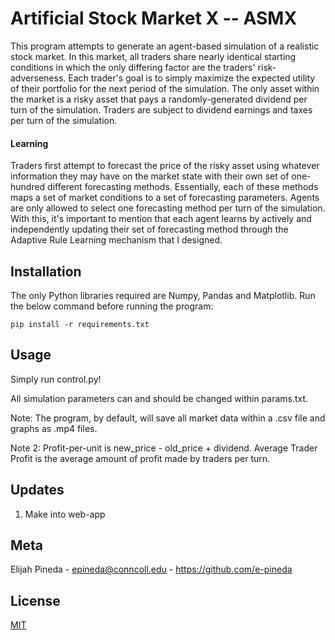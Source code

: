 # Artificial Stock Market X -- ASMX

This program attempts to generate an agent-based simulation of a realistic stock market. In this market, all 
traders share nearly identical starting conditions in which the only differing factor are the traders'  risk-adverseness.
Each trader's goal is to simply maximize the expected utility of their portfolio for the next period of the simulation.  The only asset 
within the market is a risky asset that pays a randomly-generated dividend per turn of the simulation. Traders are subject to dividend earnings 
and taxes per turn of the simulation. 


#### Learning
Traders first attempt to forecast the price of the risky asset using whatever information they may have on the market state with their own set of one-hundred different forecasting methods. 
Essentially, each of these methods maps a set of market conditions to a set of forecasting parameters. 
Agents are only allowed to select one forecasting method per turn of the simulation. 
With this, it's important to mention that each agent learns by actively and independently updating their set of forecasting method through the Adaptive Rule Learning mechanism that I designed.

## Installation
The only Python libraries required are Numpy, Pandas and Matplotlib. Run the below command before running the program:

```
pip install -r requirements.txt
```


## Usage

Simply run control.py!
 
All simulation parameters can and should be changed within params.txt.

Note: The program, by default, will save all market data within a .csv file and graphs as .mp4 files.

Note 2: Profit-per-unit is new_price - old_price + dividend. Average Trader Profit is the average amount of profit made by traders per turn.

## Updates
1. Make into web-app
 

## Meta
Elijah Pineda - epineda@conncoll.edu - 
https://github.com/e-pineda

## License
[MIT](https://choosealicense.com/licenses/mit/)